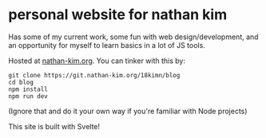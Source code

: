 # personal website for nathan kim

Has some of my current work, some fun with web
design/development, and an opportunity for myself to learn
basics in a lot of JS tools.

Hosted at [nathan-kim.org](https://nathan-kim.org). You can
tinker with this by:

```
git clone https://git.nathan-kim.org/18kimn/blog
cd blog
npm install
npm run dev
```

(Ignore that and do it your own way if you're familiar with
Node projects)

This site is built with Svelte!
